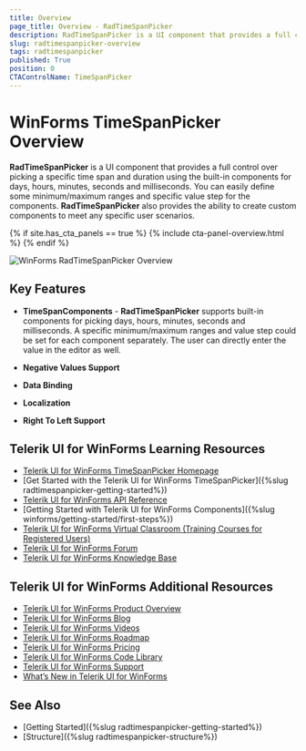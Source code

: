 ```yaml
---
title: Overview
page_title: Overview - RadTimeSpanPicker
description: RadTimeSpanPicker is a UI component that provides a full control over picking a specific time span and duration.
slug: radtimespanpicker-overview
tags: radtimespanpicker
published: True
position: 0
CTAControlName: TimeSpanPicker
---
```


# WinForms TimeSpanPicker Overview

__RadTimeSpanPicker__ is a UI component that provides a full control over picking a specific time span and duration using the built-in components for days, hours, minutes, seconds and milliseconds. You can easily define some minimum/maximum ranges and specific value step for the components. **RadTimeSpanPicker** also provides the ability to create custom components to meet any specific user scenarios.

{% if site.has_cta_panels == true %}
{% include cta-panel-overview.html %}
{% endif %}

![WinForms RadTimeSpanPicker Overview](images/radtimespanpicker-overview001.png)        
## Key Features

* __TimeSpanComponents__ - __RadTimeSpanPicker__ supports built-in components for picking days, hours, minutes, seconds and milliseconds. A specific minimum/maximum ranges and value step could be set for each component separately. The user can directly enter the value in the editor as well.

*  __Negative Values Support__

*  __Data Binding__

*  __Localization__

*  __Right To Left Support__




## Telerik UI for WinForms Learning Resources
* [Telerik UI for WinForms TimeSpanPicker Homepage](https://www.telerik.com/products/winforms/timespanpicker.aspx)
* [Get Started with the Telerik UI for WinForms TimeSpanPicker]({%slug radtimespanpicker-getting-started%})
* [Telerik UI for WinForms API Reference](https://docs.telerik.com/devtools/winforms/api/)
* [Getting Started with Telerik UI for WinForms Components]({%slug winforms/getting-started/first-steps%})
* [Telerik UI for WinForms Virtual Classroom (Training Courses for Registered Users)](https://learn.telerik.com/learn/course/external/view/elearning/17/TelerikUIforWinForms) 
* [Telerik UI for WinForms Forum](https://www.telerik.com/forums/winforms)
* [Telerik UI for WinForms Knowledge Base](https://docs.telerik.com/devtools/winforms/knowledge-base)


## Telerik UI for WinForms Additional Resources
* [Telerik UI for WinForms Product Overview](https://www.telerik.com/products/winforms.aspx)
* [Telerik UI for WinForms Blog](https://www.telerik.com/blogs/desktop-winforms)
* [Telerik UI for WinForms Videos](https://www.telerik.com/videos/product/winforms)
* [Telerik UI for WinForms Roadmap](https://www.telerik.com/support/whats-new/winforms/roadmap)
* [Telerik UI for WinForms Pricing](https://www.telerik.com/purchase/individual/winforms.aspx)
* [Telerik UI for WinForms Code Library](https://www.telerik.com/support/code-library/winforms)
* [Telerik UI for WinForms Support](https://www.telerik.com/support/winforms)
* [What’s New in Telerik UI for WinForms](https://www.telerik.com/support/whats-new/winforms)

## See Also

* [Getting Started]({%slug radtimespanpicker-getting-started%})
* [Structure]({%slug radtimespanpicker-structure%})
